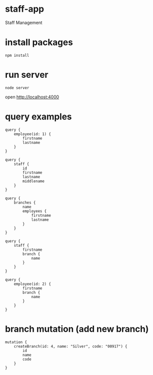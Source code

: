 # staff-app
 Staff Management

# install packages
`npm install`

# run server
`node server`

open [http://localhost:4000](http://localhost:4000)

# query examples

```
query {
	employee(id: 1) {
		firstname
		lastname
	}
}
```

```
query {
	staff {
  		id
  		firstname
  		lastname
  		middlename
 	}
}
```

```
query {
	branches {
		name
		employees {
			firstname
			lastname
		}
	}
}
```

```
query {
	staff {
		firstname
		branch {
			name
		}
	}
}
```

```
query {
	employee(id: 2) {
		firstname
		branch {
			name
		}
	}
}
```

# branch mutation (add new branch)

```
mutation {
	createBranch(id: 4, name: "Silver", code: "00917") {
		id
		name
		code
	}
}
```
